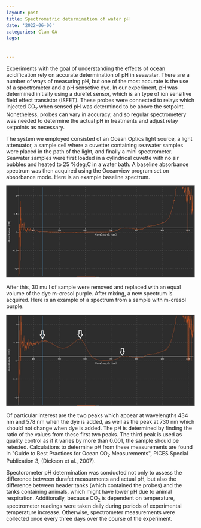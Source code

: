 ```yaml
---
layout: post
title: Spectrometric determination of water pH
date: '2022-06-06'
categories: Clam OA
tags: 


---
```


Experiments with the goal of understanding the effects of ocean acidification rely on accurate determination of pH in seawater. There are a number of ways of measuring pH, but one of the most accurate is the use of a spectrometer and a pH sensetive dye. In our experiment, pH was determined initially using a durefet sensor, which is an type of ion sensitive field effect transistor (ISFET). These probes were connected to relays which injected CO<sub>2</sub> when sensed pH was determined to be above the setpoint. Nonetheless, probes can vary in accuracy, and so regular spectrometery was needed to determine the actual pH in treatments and adjust relay setpoints as necessary. 

The system we employed consisted of an Ocean Optics light source, a light attenuator, a sample cell where a cuvetter containing seawater samples were placed in the path of the light, and finally a mini spectrometer. Seawater samples were first loaded in a cylindrical cuvette with no air bubbles and heated to 25 %deg;C in a water bath. A baseline absorbance spectrum was then acquired using the Oceanview program set on absorbance mode. Here is an example baseline spectrum.

![](/images/seawater_spec.jpg)

After this, 30 mu l of sample were removed and replaced with an equal volume of the dye m-cresol purple. After mixing, a new spectrum is acquired. Here is an example of a spectrum from a sample with m-cresol purple.

![](/images/seawater_spec_dye.jpg)

Of particular interest are the two peaks which appear at wavelengths 434 nm and 578 nm when the dye is added, as well as the peak at 730 nm which should not change when dye is added. The pH is determined by finding the ratio of the values from these first two peaks. The third peak is used as quality control as if it varies by more than 0.001, the sample should be retested. Calculations to determine pH from these measurements are found in "Guide to Best Practices for Ocean CO<sub>2</sub> Measurements", PICES Special Publication 3, (Dickson et al., 2007).

Spectorometer pH determination was conducted not only to assess the difference between durafet measurments and actual pH, but also the difference between header tanks (which contained the probes) and the tanks containing animals, which might have lower pH due to animal respiration. Additionally, because CO<sub>2</sub> is dependent on temperature, spectrometer readings were taken daily during periods of experimental temperature increase. Otherwise, spectrometer measurements were collected once every three days over the course of the experiment. 